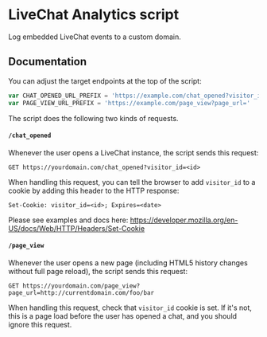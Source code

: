 # LiveChat Analytics script

Log embedded LiveChat events to a custom domain.

## Documentation

You can adjust the target endpoints at the top of the script:

```JavaScript
var CHAT_OPENED_URL_PREFIX = 'https://example.com/chat_opened?visitor_id='
var PAGE_VIEW_URL_PREFIX = 'https://example.com/page_view?page_url='
```

The script does the following two kinds of requests.

#### `/chat_opened`

Whenever the user opens a LiveChat instance, the script sends this request:

```
GET https://yourdomain.com/chat_opened?visitor_id=<id>
```

When handling this request, you can tell the browser to add `visitor_id` to a cookie by adding this header to the HTTP response:

```
Set-Cookie: visitor_id=<id>; Expires=<date>
```

Please see examples and docs here: https://developer.mozilla.org/en-US/docs/Web/HTTP/Headers/Set-Cookie

#### `/page_view`

Whenever the user opens a new page (including HTML5 history changes without full page reload), the script sends this request:

```
GET https://yourdomain.com/page_view?page_url=http://currentdomain.com/foo/bar
```

When handling this request, check that `visitor_id` cookie is set.
If it's not, this is a page load before the user has opened a chat, and you should ignore this request.
